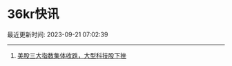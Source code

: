 # 36kr快讯

最近更新时间: 2023-09-21 07:02:39

--- 
1. [美股三大指数集体收跌，大型科技股下挫](https://www.36kr.com/newsflashes/2440869000270215) 
